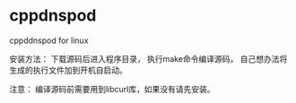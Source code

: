 cppdnspod
=========

cppddnspod for linux

安装方法：
下载源码后进入程序目录，
执行make命令编译源码，
自己想办法将生成的执行文件加到开机自启动。

注意：
编译源码前需要用到libcurl库，如果没有请先安装。

